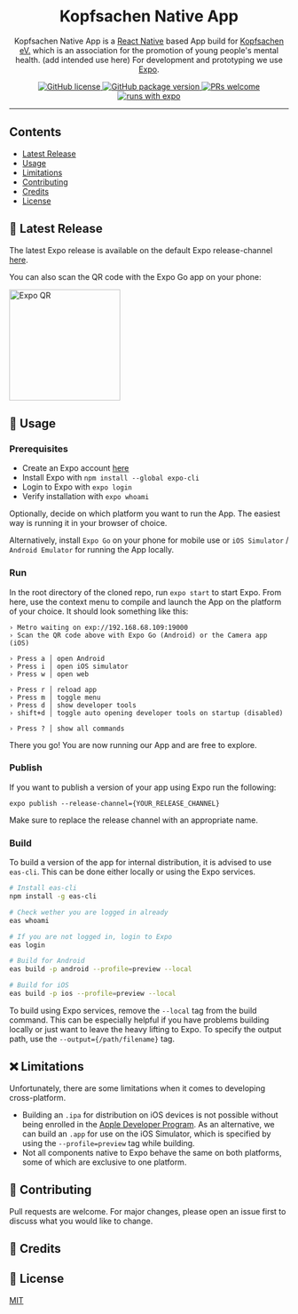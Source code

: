 <h1 align="center"> Kopfsachen Native App </h1>

<p align="center">
Kopfsachen Native App is a <a href="https://reactnative.dev">React Native</a> based App build for <a href="https://www.kopfsachen.org">Kopfsachen eV.</a> which is an association for the promotion of young people's mental health. (add intended use here) For development and prototyping we use <a href="https://expo.dev">Expo</a>.
</p>

<p align="center">
  <a href="https://github.com/ProgPrak-Native-App/react-native-app/blob/develop/LICENSE.md">
    <img alt="GitHub license" src="https://img.shields.io/badge/license-MIT-brightgreen">
  </a>
  <a href="https://github.com/ProgPrak-Native-App/react-native-app/releases">
    <img alt="GitHub package version" src="https://img.shields.io/badge/version-v0.1.0-orange">
  </a>
  <a href="https://github.com/ProgPrak-Native-App/react-native-app/compare">
    <img src="https://img.shields.io/badge/PRs-welcome-brightgreen.svg" alt="PRs welcome">
  </a>
  <a href="https://expo.dev">
    <img alt="runs with expo" src="https://img.shields.io/badge/Runs%20with%20Expo-000.svg?style=flat&logo=EXPO&labelColor=ffffff&logoColor=000">
  </a>
</p>

---
## Contents
- [Latest Release](#-latest-release)
- [Usage](#-usage)
- [Limitations](#-limitations)
- [Contributing](#-contributing)
- [Credits](#-credits)
- [License](#-license)

## 🎉 Latest Release
The latest Expo release is available on the default Expo release-channel [here](https://expo.dev/@progprak_kopfsachen/kopfsachen?release-channel=default).

You can also scan the QR code with the Expo Go app on your phone:

<img alt="Expo QR" src="https://qr.expo.dev/expo-go?owner=progprak_kopfsachen&slug=kopfsachen&releaseChannel=default" width="200" height="200">

## 🚀 Usage
### Prerequisites
- Create an Expo account [here](http://expo.dev/signup)
- Install Expo with `npm install --global expo-cli`
- Login to Expo with `expo login`
- Verify installation with `expo whoami`

Optionally, decide on which platform you want to run the App. The easiest way is running it in your browser of choice.

Alternatively, install `Expo Go` on your phone for mobile use or `iOS Simulator` / `Android Emulator` for running the App locally.

### Run
In the root directory of the cloned repo, run `expo start` to start Expo. From here, use the context menu to compile and launch the App on the platform of your choice.
It should look something like this:

```
› Metro waiting on exp://192.168.68.109:19000
› Scan the QR code above with Expo Go (Android) or the Camera app (iOS)

› Press a │ open Android
› Press i │ open iOS simulator
› Press w │ open web

› Press r │ reload app
› Press m │ toggle menu
› Press d │ show developer tools
› shift+d │ toggle auto opening developer tools on startup (disabled)

› Press ? │ show all commands
```
There you go! You are now running our App and are free to explore.

### Publish
If you want to publish a version of your app using Expo run the following:

`expo publish --release-channel={YOUR_RELEASE_CHANNEL}`

Make sure to replace the release channel with an appropriate name.

### Build
To build a version of the app for internal distribution, it is advised to use `eas-cli`. This can be done either locally or using the Expo services.

```bash
# Install eas-cli
npm install -g eas-cli

# Check wether you are logged in already
eas whoami

# If you are not logged in, login to Expo
eas login

# Build for Android
eas build -p android --profile=preview --local

# Build for iOS
eas build -p ios --profile=preview --local
```

To build using Expo services, remove the `--local` tag from the build command.
This can be especially helpful if you have problems building locally or just want to leave the heavy lifting to Expo.
To specify the output path, use the `--output={/path/filename}` tag.

## ❌ Limitations

Unfortunately, there are some limitations when it comes to developing cross-platform.
- Building an `.ipa` for distribution on iOS devices is not possible without being enrolled in the [Apple Developer Program](https://developer.apple.com/programs/enroll/). As an alternative, we can build an `.app` for use on the iOS Simulator, which is specified by using the `--profile=preview` tag while building.
- Not all components native to Expo behave the same on both platforms, some of which are exclusive to one platform.
## 👏 Contributing
Pull requests are welcome. For major changes, please open an issue first to discuss what you would like to change.

## 💙 Credits

## 📄 License
[MIT](./LICENSE.md)
